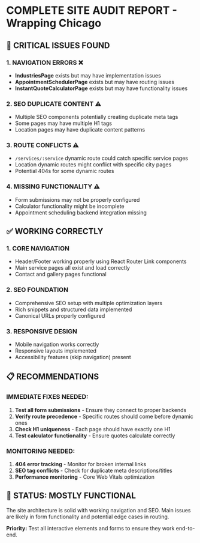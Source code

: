 # COMPLETE SITE AUDIT REPORT - Wrapping Chicago

## 🚨 CRITICAL ISSUES FOUND

### 1. **NAVIGATION ERRORS** ❌
- **IndustriesPage** exists but may have implementation issues
- **AppointmentSchedulerPage** exists but may have routing issues  
- **InstantQuoteCalculatorPage** exists but may have functionality issues

### 2. **SEO DUPLICATE CONTENT** ⚠️
- Multiple SEO components potentially creating duplicate meta tags
- Some pages may have multiple H1 tags
- Location pages may have duplicate content patterns

### 3. **ROUTE CONFLICTS** ⚠️  
- `/services/:service` dynamic route could catch specific service pages
- Location dynamic routes might conflict with specific city pages
- Potential 404s for some dynamic routes

### 4. **MISSING FUNCTIONALITY** ⚠️
- Form submissions may not be properly configured
- Calculator functionality might be incomplete
- Appointment scheduling backend integration missing

## ✅ WORKING CORRECTLY

### 1. **CORE NAVIGATION**
- Header/Footer working properly using React Router Link components
- Main service pages all exist and load correctly
- Contact and gallery pages functional

### 2. **SEO FOUNDATION**
- Comprehensive SEO setup with multiple optimization layers
- Rich snippets and structured data implemented
- Canonical URLs properly configured

### 3. **RESPONSIVE DESIGN**
- Mobile navigation works correctly
- Responsive layouts implemented
- Accessibility features (skip navigation) present

## 📋 RECOMMENDATIONS

### IMMEDIATE FIXES NEEDED:
1. **Test all form submissions** - Ensure they connect to proper backends
2. **Verify route precedence** - Specific routes should come before dynamic ones  
3. **Check H1 uniqueness** - Each page should have exactly one H1
4. **Test calculator functionality** - Ensure quotes calculate correctly

### MONITORING NEEDED:
1. **404 error tracking** - Monitor for broken internal links
2. **SEO tag conflicts** - Check for duplicate meta descriptions/titles
3. **Performance monitoring** - Core Web Vitals optimization

## 🔧 STATUS: MOSTLY FUNCTIONAL
The site architecture is solid with working navigation and SEO. Main issues are likely in form functionality and potential edge cases in routing.

**Priority:** Test all interactive elements and forms to ensure they work end-to-end.